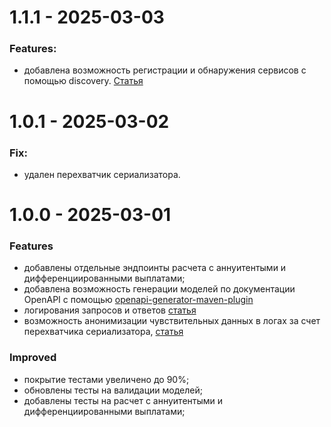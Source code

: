 # 1.1.1 - 2025-03-03

### Features:

- добавлена возможность регистрации и обнаружения сервисов с помощью discovery. [Статья](https://habr.com/ru/companies/otus/articles/539348/)


# 1.0.1 - 2025-03-02

### Fix:

- удален перехватчик сериализатора.


# 1.0.0 - 2025-03-01

### Features
- добавлены отдельные эндпоинты расчета с аннуитентыми и дифференциированными выплатами;
- добавлена возможность генерации моделей по документации OpenAPI с помощью [openapi-generator-maven-plugin](https://openapi-generator.tech/docs/plugins/)
- логирования запросов и ответов [статья](https://frandorado.github.io/spring/2018/11/15/log-request-response-with-body-spring.html)
- возможность анонимизации чувствительных данных в логах за счет перехватчика сериализатора, [статья](https://stackoverflow.com/questions/56070451/mask-json-fields-using-jackson)

### Improved
- покрытие тестами увеличено до 90%;
- обновлены тесты на валидации моделей;
- добавлены тесты на расчет с аннуитентыми и дифференциированными выплатами;
